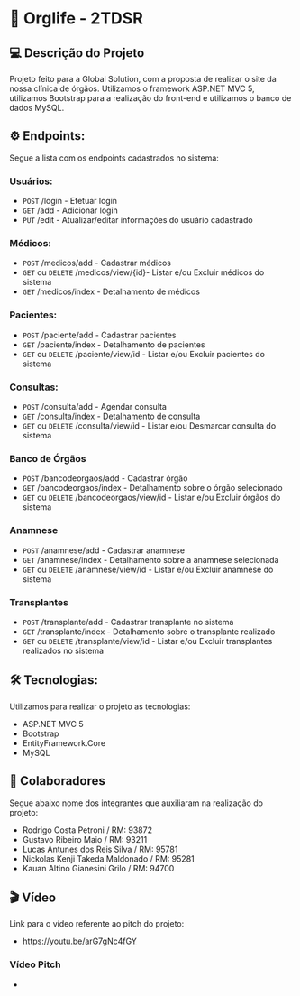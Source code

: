 #  🥼 **Orglife - 2TDSR**

## 💻 Descrição do Projeto
Projeto feito para a Global Solution, com a proposta de realizar o site da nossa clínica de órgãos. Utilizamos o framework ASP.NET MVC 5, utilizamos Bootstrap para a realização do front-end e utilizamos o banco de dados MySQL.

## ⚙️ Endpoints:
Segue a lista com os endpoints cadastrados no sistema:
### Usuários:
* `POST`  /login - Efetuar login
* `GET` /add - Adicionar login
* `PUT` /edit - Atualizar/editar informações do usuário cadastrado
### Médicos:
* `POST` /medicos/add - Cadastrar médicos
* `GET` ou `DELETE` /medicos/view/{id}- Listar e/ou Excluir médicos do sistema
* `GET` /medicos/index - Detalhamento de médicos
### Pacientes:
* `POST` /paciente/add - Cadastrar pacientes
* `GET` /paciente/index - Detalhamento de pacientes
* `GET` ou `DELETE` /paciente/view/id - Listar e/ou Excluir pacientes do sistema
### Consultas:
* `POST` /consulta/add - Agendar consulta
* `GET` /consulta/index - Detalhamento de consulta
* `GET` ou `DELETE` /consulta/view/id - Listar e/ou Desmarcar consulta do sistema
### Banco de Órgãos
* `POST` /bancodeorgaos/add - Cadastrar órgão
* `GET` /bancodeorgaos/index - Detalhamento sobre o órgão selecionado
* `GET` ou `DELETE` /bancodeorgaos/view/id - Listar e/ou Excluir órgãos do sistema
### Anamnese
* `POST` /anamnese/add - Cadastrar anamnese
* `GET` /anamnese/index - Detalhamento sobre a anamnese selecionada
* `GET` ou `DELETE` /anamnese/view/id - Listar e/ou Excluir anamnese do sistema
### Transplantes
* `POST` /transplante/add - Cadastrar transplante no sistema
* `GET` /transplante/index - Detalhamento sobre o transplante realizado
* `GET` ou `DELETE` /transplante/view/id - Listar e/ou Excluir transplantes realizados no sistema


## 🛠 Tecnologias:
Utilizamos para realizar o projeto as tecnologias:
* ASP.NET MVC 5
* Bootstrap
* EntityFramework.Core
* MySQL

## 🦺 Colaboradores
Segue abaixo nome dos integrantes que auxiliaram na realização do projeto:
* Rodrigo Costa Petroni / RM: 93872
* Gustavo Ribeiro Maio / RM: 93211
* Lucas Antunes dos Reis Silva / RM: 95781
* Nickolas Kenji Takeda Maldonado / RM: 95281
* Kauan Altino Gianesini Grilo / RM: 94700

## 🎬 Vídeo
Link para o vídeo referente ao pitch do projeto: 
* https://youtu.be/arG7gNc4fGY

### Vídeo Pitch
*
